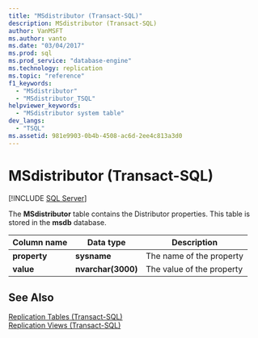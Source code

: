 ```yaml
---
title: "MSdistributor (Transact-SQL)"
description: MSdistributor (Transact-SQL)
author: VanMSFT
ms.author: vanto
ms.date: "03/04/2017"
ms.prod: sql
ms.prod_service: "database-engine"
ms.technology: replication
ms.topic: "reference"
f1_keywords:
  - "MSdistributor"
  - "MSdistributor_TSQL"
helpviewer_keywords:
  - "MSdistributor system table"
dev_langs:
  - "TSQL"
ms.assetid: 981e9903-0b4b-4508-ac6d-2ee4c813a3d0
---
```

# MSdistributor (Transact-SQL)
[!INCLUDE [SQL Server](../../includes/applies-to-version/sqlserver.md)]

  The **MSdistributor** table contains the Distributor properties. This table is stored in the **msdb** database.  
  
|Column name|Data type|Description|  
|-----------------|---------------|-----------------|  
|**property**|**sysname**|The name of the property|  
|**value**|**nvarchar(3000)**|The value of the property|  
  
## See Also  
 [Replication Tables &#40;Transact-SQL&#41;](../../relational-databases/system-tables/replication-tables-transact-sql.md)   
 [Replication Views &#40;Transact-SQL&#41;](../../relational-databases/system-views/replication-views-transact-sql.md)  
  
  
